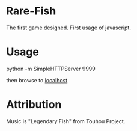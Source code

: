 Rare-Fish
=========
The first game designed. First usage of javascript. 

Usage
=========
python -m SimpleHTTPServer 9999

then browse to <a href="http://localhost:9999">localhost</a>

Attribution
=========
Music is "Legendary Fish" from Touhou Project. 
